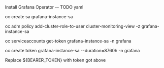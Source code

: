 Install Grafana Operator -- TODO yaml

oc create sa grafana-instance-sa

oc adm policy add-cluster-role-to-user cluster-monitoring-view -z grafana-instance-sa

oc serviceaccounts get-token grafana-instance-sa -n grafana

oc create token grafana-instance-sa --duration=8760h -n grafana

Replace ${BEARER_TOKEN} with token got above
